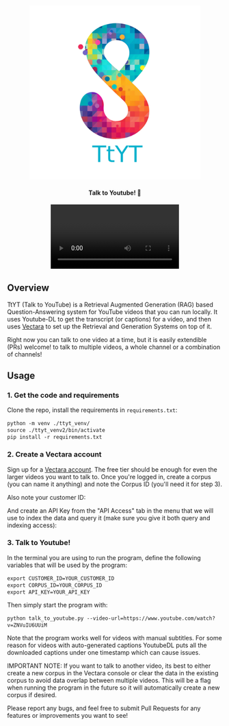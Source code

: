 <div align="center">

  <a href="https://github.com/SulemanKazi/TTyT/">
    <img src="assets/ttyt_logo.png" width="400">
  </a>

<h4>Talk to Youtube! 📇</h4>

<video src="https://github.com/SulemanKazi/TTyT/assets/demo.mp4" alt="TtYT demo">

</div>

## Overview

TtYT (Talk to YouTube) is a Retrieval Augmented Generation (RAG) based
Question-Answering system for YouTube videos that you can run locally.
It uses Youtube-DL to get the transcript (or captions) for a video,
and then uses [Vectara](www.vectara.com) to set up the Retrieval and Generation
Systems on top of it.

Right now you can talk to one video at a time, but it is easily extendible (PRs)
welcome! to talk to multiple videos, a whole channel or a combination of
channels!

## Usage

### 1. Get the code and requirements

Clone the repo, install the requirements in `requirements.txt`:

```
python -m venv ./ttyt_venv/
source ./ttyt_venv2/bin/activate
pip install -r requirements.txt
```

### 2. Create a Vectara account

Sign up for a [Vectara account](https://console.vectara.com/signup). The free
tier should be enough for even the larger videos you want to talk to. Once
you're logged in, create a corpus (you can name it anything) and note the
Corpus ID (you'll need it for step 3).


Also note your customer ID:


And create an API Key from the "API Access" tab in the menu that we will use to
index the data and query it (make sure you give it both query and indexing access):


### 3. Talk to Youtube!
In the terminal you are using to run the program, define the following variables
that will be used by the program:


```
export CUSTOMER_ID=YOUR_CUSTOMER_ID
export CORPUS_ID=YOUR_CORPUS_ID
export API_KEY=YOUR_API_KEY

```

Then simply start the program with:
```
python talk_to_youtube.py --video-url=https://www.youtube.com/watch?v=ZNVuIU6UUiM
```

Note that the program works well for videos with manual subtitles. For some
reason for videos with auto-generated captions YoutubeDL puts all the downloaded
captions under one timestamp which can cause issues.

IMPORTANT NOTE: If you want to talk to another video, its best to either create
a new corpus in the Vectara console or clear the data in the existing corpus to
avoid data overlap between multiple videos. This will be a flag when running
the program in the future so it will automatically create a new corpus if
desired.

Please report any bugs, and feel free to submit Pull Requests for any features
or improvements you want to see!